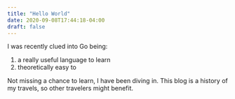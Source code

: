 ```yaml
---
title: "Hello World"
date: 2020-09-08T17:44:18-04:00
draft: false
---
```


I was recently clued into Go being:

1. a really useful language to learn
2. theoretically easy to

Not missing a chance to learn, I have been diving in. This blog is a history of my travels, so other travelers might benefit.
